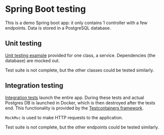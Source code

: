 # Spring Boot testing

This is a demo Spring boot app: it only contains 1 
controller with a few endpoints. Data is stored 
in a PostgreSQL database.

## Unit testing

[Unit testing example](src/test/java/com/epam/gaspar/securitydemo/service/DataServiceTest.java) provided for one class, a service.
Dependencies (the database) are mocked out.

Test suite is not complete, but the other classes could be 
tested similarly.

## Integration testing

[Integration tests](src/integrationTest/java/com/epam/gaspar/securitydemo/controller/DataControllerIntegrationTest.java) launch the entire app. During 
these tests and actual Postgres DB is launched in Docker, 
which is then destroyed after the tests end. This functionality
is provided by the [Testcontainers framework](https://testcontainers.com/).

`MockMvc` is used to make HTTP requests to the application.

Test suite is not complete, but the other endpoints
could be tested similarly.